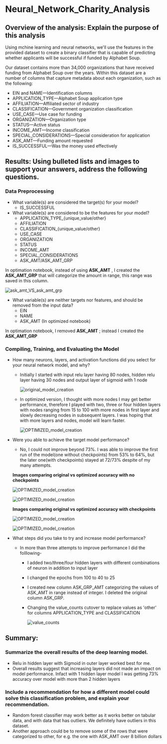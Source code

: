 # Neural_Network_Charity_Analysis

## Overview of the analysis: Explain the purpose of this analysis
Using mchine learning and neural networks, we'll use the features in the provided dataset to create a binary classifier that is capable of predicting whether applicants will be successful if funded by Alphabet Soup.

Our dataset contains more than 34,000 organizations that have received funding from Alphabet Soup over the years. Within this dataset are a number of columns that capture metadata about each organization, such as the following:
* EIN and NAME—Identification columns
* APPLICATION_TYPE—Alphabet Soup application type
* AFFILIATION—Affiliated sector of industry
* CLASSIFICATION—Government organization classification
* USE_CASE—Use case for funding
* ORGANIZATION—Organization type
* STATUS—Active status
* INCOME_AMT—Income classification
* SPECIAL_CONSIDERATIONS—Special consideration for application
* ASK_AMT—Funding amount requested
* IS_SUCCESSFUL—Was the money used effectively

## Results: Using bulleted lists and images to support your answers, address the following questions.

### Data Preprocessing
* What variable(s) are considered the target(s) for your model?
    * IS_SUCCESSFUL
* What variable(s) are considered to be the features for your model?
    * APPLICATION_TYPE_{unique_value/other}
    * AFFILIATION
    * CLASSIFICATION_{unique_value/other}
    * USE_CASE
    * ORGANIZATION
    * STATUS
    * INCOME_AMT
    * SPECIAL_CONSIDERATIONS
    * ASK_AMT/ASK_AMT_GRP

In optimation notebook, instead of using **ASK_AMT** , I created the **ASK_AMT_GRP** that will categorize the amount in range, this range was saved in this column. 

![ask_amt_VS_ask_amt_grp](https://github.com/Meghajain84/Neural_Network_Charity_Analysis/blob/main/ask_amt_VS_ask_amt_grp.PNG)

* What variable(s) are neither targets nor features, and should be removed from the input data?
    * EIN
    * NAME
    * ASK_AMT (In optimized notebook)

In optimation notebook, I removed  **ASK_AMT** ; instead I created the **ASK_AMT_GRP**

### Compiling, Training, and Evaluating the Model
* How many neurons, layers, and activation functions did you select for your neural network model, and why?
    * Initially I started with input relu layer having 80 nodes, hidden relu layer having 30 nodes and output layer of sigmoid with 1 node 

        ![original_model_creation](https://github.com/Meghajain84/Neural_Network_Charity_Analysis/blob/main/original_model_creation.PNG)

    * In optimized version, I thought with more nodes I may get better performance, therefore I played with two, three or four hidden layers with nodes ranging from 15 to 100 with more nodes in first layer and slowly decreasing nodes in subsequent layers. I was hoping that with more layers and nodes, model will learn faster.

        ![OPTIMIZED_model_creation](https://github.com/Meghajain84/Neural_Network_Charity_Analysis/blob/main/optimized_model_creation.PNG)

* Were you able to achieve the target model performance?
    * No, I could not improve beyond 73%. I was able to improve the first run of the model(one without checkpoints) from 53% to 64%, but the later one(with checkpoints) stayed at 72/73% despite of my many attempts.

    **Images comparing original vs optimized accuracy with no checkpoints**

    ![OPTIMIZED_model_creation](https://github.com/Meghajain84/Neural_Network_Charity_Analysis/blob/main/optimized_model_creation.PNG)

    ![OPTIMIZED_model_creation](https://github.com/Meghajain84/Neural_Network_Charity_Analysis/blob/main/optimized_model_creation.PNG)

    **Images comparing original vs optimized accuracy with checkpoints**

    ![OPTIMIZED_model_creation](https://github.com/Meghajain84/Neural_Network_Charity_Analysis/blob/main/optimized_model_creation.PNG)

    ![OPTIMIZED_model_creation](https://github.com/Meghajain84/Neural_Network_Charity_Analysis/blob/main/optimized_model_creation.PNG)


* What steps did you take to try and increase model performance?
    * In more than three attempts to improve performance I did the folllowing- 
        * I added two/three/four hidden layers with different combinations of neuron in addition to input layer
        * I changed the epochs from 100 to 40 to 25
        * I created new column ASK_GRP_AMT categorizing the values of ASK_AMT in range instead of integer. I deleted the original column ASK_GRP.
        * Changing the value_counts cutover to replace values as 'other' for columns APPLICATION_TYPE and  CLASSIFICATION

            ![value_counts](https://github.com/Meghajain84/Neural_Network_Charity_Analysis/blob/main/value_counts.png)

## Summary: 
### Summarize the overall results of the deep learning model. 
* Relu in hidden layer with Sigmoid in outer layer worked best for me.
* Overall results suggest that increasing layers did not made an impact on model performance. Infact with 1 hidden layer model I was getting 73% accuracy over model with more than 2 hidden layers

### Include a recommendation for how a different model could solve this classification problem, and explain your recommendation.
* Random forest classifier may work better as it works better on tabular data, and with data that has outliers. We definitely have outliers in this dataset.
* Another approach could be to remove some of the rows that were categorized to other, for e.g. the one with ASK_AMT over 8 billion dollars

